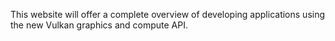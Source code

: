 This website will offer a complete overview of developing applications using the new Vulkan graphics and compute API.
